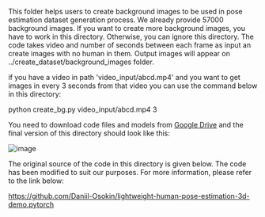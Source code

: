 This folder helps users to create background images to be used in pose estimation dataset generation process.
We already provide 57000 background images. If you want to create more background images, you have to work in this directory. Otherwise, you can ignore this directory.
The code takes video and number of seconds between each frame as input an create images with no human in them. Output images will appear on ../create_dataset/background_images  folder.

if you have a video in path 'video_input/abcd.mp4' and you want to get images in every 3 seconds from that video you can use the command below in this directory:


python create_bg.py video_input/abcd.mp4 3

You need to download code files and models from [Google Drive](https://drive.google.com/drive/folders/1FlUvIuvKNHVlWH7m3Dic6cNy__qx8EqC?usp=sharing) and the final version of this directory should look like this:

![image](https://user-images.githubusercontent.com/63475020/163540920-17503e3a-aeb6-4438-af4a-024455d91e8a.png)

The original source of the code in this directory is given below. The code has been modified to suit our purposes.
For more information, please refer to the link below:

https://github.com/Daniil-Osokin/lightweight-human-pose-estimation-3d-demo.pytorch
